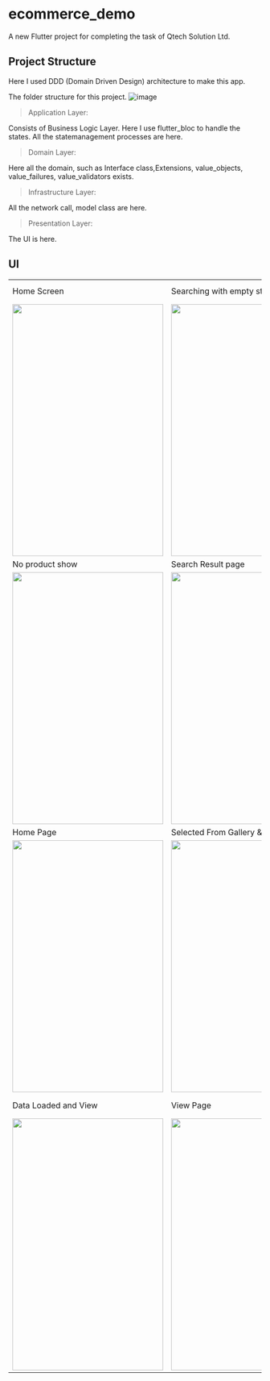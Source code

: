 # ecommerce_demo

A new Flutter project for completing the task of Qtech Solution Ltd.

## Project Structure

Here I used DDD (Domain Driven Design) architecture to make this app.

The folder structure for this project.
![image](https://user-images.githubusercontent.com/31488481/175040754-5b21d707-0abf-45ab-9dee-5b9f2bb0a7bc.png)

> Application Layer:

Consists of Business Logic Layer. Here I use flutter_bloc to handle the states. All the statemanagement processes are here.

> Domain Layer:

Here all the domain, such as Interface class,Extensions, value_objects, value_failures, value_validators exists.

> Infrastructure Layer:

All the network call, model class are here.

> Presentation Layer:

The UI is here.

## UI

<table>
  <tr>
    <td>Home Screen</td>
     <td>Searching with empty string</td>
     <td>Search Validity check (Only accepts text)</td>
  </tr>
  <tr>
    <td><img src="https://user-images.githubusercontent.com/31488481/175040177-aef1aa0d-58fb-4c61-a382-cea993cae8d1.png" height=500, width=300></td>
    <td><img src="https://user-images.githubusercontent.com/31488481/175040196-ba3a167b-574d-4db3-8f9e-a1871cb10641.png" height=500, width=300></td>
    <td><img src="https://user-images.githubusercontent.com/31488481/175040199-c8914f9b-72e7-4d41-98f0-d125d3bc225a.png" height=500, width=300></td>
  </tr>
  <tr>
     <td>No product show</td>
    <td>Search Result page</td>
    <td><td>
  </tr>
  <tr>
       <td><img src="https://user-images.githubusercontent.com/31488481/175040201-5e2c0b99-0771-4225-ac24-041a769b8d09.png" height=500, width=300></td>
           <td><img src="https://user-images.githubusercontent.com/31488481/175040210-6c952e80-fa98-4191-b3a2-ee02c5961888.png" height=500, width=300></td>
    <td><img src="https://user-images.githubusercontent.com/31488481/175040206-2c69ce57-4910-4e04-aa67-7b5fbf80e2bd.png" height=500, width=300></td>

  </tr>
    <tr>
    <td>Home Page</td>
     <td>Selected From Gallery & Recognized</td>
      <td>Scanning</td>
  </tr>
  <tr>
    <td><img src="https://user-images.githubusercontent.com/31488481/144754754-6379acf0-a1fc-4327-b8a8-1f65e7bdd4b8.jpg" height=500, width=300></td> <td><img src="https://user-images.githubusercontent.com/31488481/144754757-03a40cc3-9f13-4db2-9c37-1eefd20ea77d.jpg" height=500, width=300></td>     <td><img src="https://user-images.githubusercontent.com/31488481/144754759-fb3bfd09-9154-4a88-adb5-a00218c0defd.jpg" height=500, width=300></td>
    
  </tr> 
     <tr>
    <td>Data Loaded and View</td>
     <td>View Page</td>
       <td>NLP based data showing (future update)</td>
  </tr>
  <tr>
    <td><img src="https://user-images.githubusercontent.com/31488481/144754761-f2bfa352-aeec-40f4-b240-dfe174cc4763.jpg" height=500, width=300></td>
    <td><img src="https://user-images.githubusercontent.com/31488481/144754763-d50d07fa-db8b-4592-af4b-46b7b1936842.jpg" height=500, width=300></td>
    <td><img src="https://user-images.githubusercontent.com/31488481/144754765-c30b079e-b9b0-4323-b562-b5f379ddfa07.jpg" height=500, width=300></td>
  </tr>
 </table>
